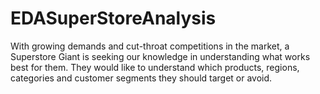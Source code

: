 # EDASuperStoreAnalysis
With growing demands and cut-throat competitions in the market, a Superstore Giant is seeking our knowledge in understanding what works best for them. They would like to understand which products, regions, categories and customer segments they should target or avoid.
